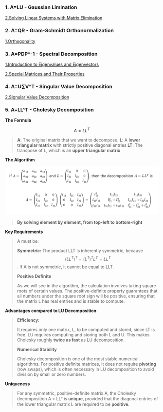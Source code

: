 ### 1. A=LU - Gaussian Limination

[2.Solving Linear Systems with Matrix Elimination](./1.Matrices%20and%20Linear%20Equations/2.Solving%20Linear%20Systems%20with%20Matrix%20Elimination.md)
### 2. A=QR - Gram-Schmidt Orthonormalization

[1.Orthogonality](./3.Orthogonality%20and%20Its%20Applications/1.Orthogonality.md)
### 3. A=PDP^-1 - Spectral Decomposition

[1.Introduction to Eigenvalues and Eigenvectors](./5.Eigenvalues%20and%20Eigenvectors/1.Introduction%20to%20Eigenvalues%20and%20Eigenvectors.md)

[2.Special Matrices and Their Properties](./5.Eigenvalues%20and%20Eigenvectors/2.Special%20Matrices%20and%20Their%20Properties.md)

### 4. A=U∑V^T  - Singular Value Decomposition

[2.Signular Value Decomposition](./6.Transformations%20and%20Decompositions/2.Signular%20Value%20Decomposition.md)
### 5. A=LL^T - Cholesky Decomposition

**The Formula**

$$A=LL^{T}$$
>**A**: The original matrix that we want to decompose.
>**L**: A **lower triangular matrix** with strictly positive diagonal entries
>**LT**: The transpose of L, which is an **upper triangular matrix**

**The Algorithm**

![](./images/EquationOfCholesky.png)

>**By solving element by element, from top-left to bottom-right**

**Key Requirements**

>A must be:
>
>**Symmetric:** The product LLT is inherently symmetric, because $$(LL^{T})^{T}=(L^{T})^{T}L^{T}=LL^{T}$$
. If A is not symmetric, it cannot be equal to LLT.
>
>**Positive Definite**
>
>As we will see in the algorithm, the calculation involves taking square roots of certain values. The positive-definite property guarantees that all numbers under the square root sign will be positive, ensuring that the matrix L has real entries and is stable to compute.

**Advantages compared to LU Decomposition**

>**Efficiency:**
>
>It requires only one matrix, L, to be computed and stored, since LT is free. LU requires computing and storing both L and U. This makes Cholesky roughly **twice as fast** as LU decomposition.
>
>**Numerical Stability**
>
>Cholesky decomposition is one of the most stable numerical algorithms. For positive definite matrices, it does not require **pivoting** (row swaps), which is often necessary in LU decomposition to avoid division by small or zero numbers.

**Uniqueness**

>For any symmetric, positive-definite matrix A, the Cholesky decomposition A = LLᵀ is **unique**, provided that the diagonal entries of the lower triangular matrix L are required to be **positive**.
